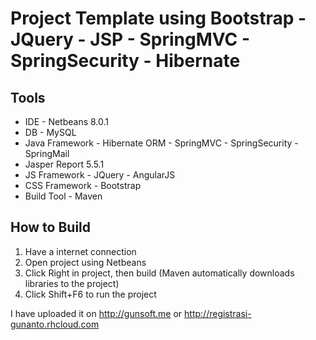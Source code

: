 Project Template using Bootstrap - JQuery - JSP - SpringMVC - SpringSecurity - Hibernate
===================

Tools
-------------------
* IDE - Netbeans 8.0.1
* DB - MySQL
* Java Framework - Hibernate ORM - SpringMVC - SpringSecurity - SpringMail
* Jasper Report 5.5.1
* JS Framework - JQuery - AngularJS
* CSS Framework - Bootstrap
* Build Tool - Maven

How to Build
-------------------
1. Have a internet connection
2. Open project using Netbeans
3. Click Right in project, then build 
    (Maven automatically downloads libraries to the project)
4. Click Shift+F6 to run the project

I have uploaded it on http://gunsoft.me or http://registrasi-gunanto.rhcloud.com
